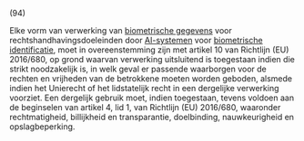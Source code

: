 (94)

Elke vorm van verwerking van [biometrische gegevens](a3.md#^biog) voor rechtshandhavingsdoeleinden door [AI-systemen](a3.md#^ai-systeem) voor [biometrische identificatie](a3.md#^bioid), moet in overeenstemming zijn met artikel 10 van Richtlijn (EU) 2016/680, op grond waarvan verwerking uitsluitend is toegestaan indien die strikt noodzakelijk is, in welk geval er passende waarborgen voor de rechten en vrijheden van de betrokkene moeten worden geboden, alsmede indien het Unierecht of het lidstatelijk recht in een dergelijke verwerking voorziet. Een dergelijk gebruik moet, indien toegestaan, tevens voldoen aan de beginselen van artikel 4, lid 1, van Richtlijn (EU) 2016/680, waaronder rechtmatigheid, billijkheid en transparantie, doelbinding, nauwkeurigheid en opslagbeperking.